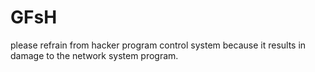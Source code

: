 GFsH
====

please refrain from hacker program control system because it results in damage to the network system program.
